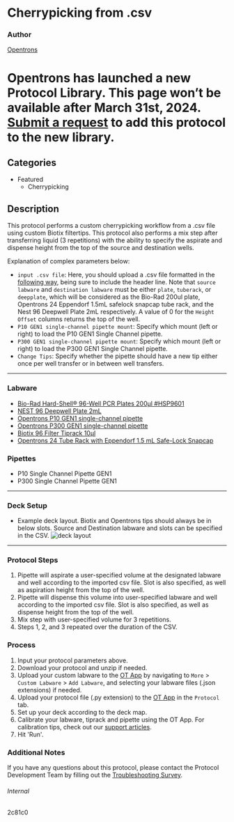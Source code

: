 # Cherrypicking from .csv

### Author
[Opentrons](https://opentrons.com/)


# Opentrons has launched a new Protocol Library. This page won’t be available after March 31st, 2024. [Submit a request](https://docs.google.com/forms/d/e/1FAIpQLSdYYp9QCKow4nn0KlCVsMS3HX0eJ0N9O7-erajKvcpT0lWbSg/viewform) to add this protocol to the new library.

## Categories
* Featured
	* Cherrypicking

## Description
This protocol performs a custom cherrypicking workflow from a .csv file using custom Biotix filtertips. This protocol also performs a mix step after transferring liquid (3 repetitions) with the ability to specify the aspirate and dispense height from the top of the source and destination wells.



Explanation of complex parameters below:

* `input .csv file`: Here, you should upload a .csv file formatted in the [following way](https://opentrons-protocol-library-website.s3.amazonaws.com/custom-README-images/2c81c0/csv_template.csv), being sure to include the header line. Note that `source labware` and `destination labware` must be either `plate`, `tuberack`, or `deepplate`, which will be considered as the Bio-Rad 200ul plate, Opentrons 24 Eppendorf 1.5mL safelock snapcap tube rack, and the Nest 96 Deepwell Plate 2mL respectively. A value of 0 for the `Height Offset` columns returns the top of the well.
* `P10 GEN1 single-channel pipette mount`: Specify which mount (left or right) to load the P10 GEN1 Single Channel pipette.
* `P300 GEN1 single-channel pipette mount`: Specify which mount (left or right) to load the P300 GEN1 Single Channel pipette.
* `Change Tips`: Specify whether the pipette should have a new tip either once per well transfer or in between well transfers.

---

### Labware
* [Bio-Rad Hard-Shell® 96-Well PCR Plates 200µl #HSP9601](https://www.bio-rad.com/en-us/sku/hsp9601-hard-shell-96-well-pcr-plates-low-profile-thin-wall-skirted-white-clear?ID=hsp9601)
* [NEST 96 Deepwell Plate 2mL](https://labware.opentrons.com/nest_96_wellplate_2ml_deep)
* [Opentrons P10 GEN1 single-channel pipette](https://shop.opentrons.com/collections/ot-2-pipettes/products/single-channel-electronic-pipette)
* [Opentrons P300 GEN1 single-channel pipette](https://shop.opentrons.com/collections/ot-2-pipettes/products/single-channel-electronic-pipette)
* [Biotix 96 Filter Tiprack 10µl](https://biotix.com/products/utip-for-universal-pipettes/10-%ce%bcl-xl-racked-filtered-sterilized/)
* [Opentrons 24 Tube Rack with Eppendorf 1.5 mL Safe-Lock Snapcap](https://labware.opentrons.com/opentrons_24_tuberack_eppendorf_1.5ml_safelock_snapcap?category=tubeRack)

### Pipettes
* P10 Single Channel Pipette GEN1
* P300 Single Channel Pipette GEN1


---

### Deck Setup
* Example deck layout. Biotix and Opentrons tips should always be in below slots. Source and Destination labware and slots can be specified in the CSV.
![deck layout](https://opentrons-protocol-library-website.s3.amazonaws.com/custom-README-images/2c81c0/Screen+Shot+2021-04-30+at+3.31.52+PM.png)
---

### Protocol Steps
1. Pipette will aspirate a user-specified volume at the designated labware and well according to the imported csv file. Slot is also specified, as well as aspiration height from the top of the well.
2. Pipette will dispense this volume into user-specified labware and well according to the imported csv file. Slot is also specified, as well as dispense height from the top of the well.
3. Mix step with user-specified volume for 3 repetitions.
4. Steps 1, 2, and 3 repeated over the duration of the CSV.

### Process
1. Input your protocol parameters above.
2. Download your protocol and unzip if needed.
3. Upload your custom labware to the [OT App](https://opentrons.com/ot-app) by navigating to `More` > `Custom Labware` > `Add Labware`, and selecting your labware files (.json extensions) if needed.
4. Upload your protocol file (.py extension) to the [OT App](https://opentrons.com/ot-app) in the `Protocol` tab.
5. Set up your deck according to the deck map.
6. Calibrate your labware, tiprack and pipette using the OT App. For calibration tips, check out our [support articles](https://support.opentrons.com/en/collections/1559720-guide-for-getting-started-with-the-ot-2).
7. Hit 'Run'.

### Additional Notes
If you have any questions about this protocol, please contact the Protocol Development Team by filling out the [Troubleshooting Survey](https://protocol-troubleshooting.paperform.co/).

###### Internal
2c81c0
